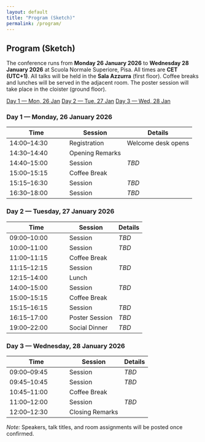 ```yaml
---
layout: default
title: "Program (Sketch)"
permalink: /program/
---
```


<h2 class="section-title">Program (Sketch)</h2>
<p class="mb-3">The conference runs from <strong>Monday 26 January 2026</strong> to <strong>Wednesday 28 January 2026</strong> at Scuola Normale Superiore, Pisa. All times are <strong>CET (UTC+1)</strong>. All talks will be held in the <strong>Sala Azzurra</strong> (first floor). Coffee breaks and lunches will be served in the adjacent room. The poster session will take place in the cloister (ground floor).</p>

<nav class="mb-4">
  <div class="btn-group" role="group" aria-label="Day navigation">
    <a class="btn btn-outline-primary" href="#day1">Day&nbsp;1 — Mon, 26 Jan</a>
    <a class="btn btn-outline-primary" href="#day2">Day&nbsp;2 — Tue, 27 Jan</a>
    <a class="btn btn-outline-primary" href="#day3">Day&nbsp;3 — Wed, 28 Jan</a>
  </div>
</nav>

<h3 id="day1" class="mt-4">Day 1 — Monday, 26 January 2026</h3>
<table class="table table-striped table-schedule">
  <thead>
    <tr><th style="width: 140px;">Time</th><th>Session</th><th>Details</th></tr>
  </thead>
  <tbody>
    <!-- EXAMPLE OF ROW <tr><td>14:00–15:00</td><td>Session C OPPURE Panel 1 OPPURE Posters Session</td><td>Stablecoins & Payment Rails</td></tr>-->
    <tr><td>14:00–14:30</td><td>Registration</td><td>Welcome desk opens</td></tr>
    <tr><td>14:30–14:40</td><td>Opening Remarks</td><td></td></tr>
    <tr><td>14:40–15:00</td><td>Session</td><td><em>TBD</em></td></tr>
    <tr><td>15:00–15:15</td><td>Coffee Break</td><td></td></tr>
    <tr><td>15:15–16:30</td><td>Session</td><td><em>TBD</em></td></tr>
    <tr><td>16:30–18:00</td><td>Session</td><td><em>TBD</em></td></tr>
  </tbody>
</table>

<h3 id="day2" class="mt-4">Day 2 — Tuesday, 27 January 2026</h3>
<table class="table table-striped table-schedule">
  <thead>
    <tr><th style="width: 140px;">Time</th><th>Session</th><th>Details</th></tr>
  </thead>
  <tbody>
    <tr><td>09:00–10:00</td><td>Session</td><td><em>TBD</em></td></tr>
    <tr><td>10:00–11:00</td><td>Session</td><td><em>TBD</em></td></tr>
    <tr><td>11:00–11:15</td><td>Coffee Break</td><td></td></tr>
    <tr><td>11:15–12:15</td><td>Session</td><td><em>TBD</em></td></tr>
    <tr><td>12:15–14:00</td><td>Lunch</td><td></td></tr>
    <tr><td>14:00–15:00</td><td>Session</td><td><em>TBD</em></td></tr>
    <tr><td>15:00–15:15</td><td>Coffee Break</td><td></td></tr>
    <tr><td>15:15–16:15</td><td>Session</td><td><em>TBD</em></td></tr>
    <tr><td>16:15–17:00</td><td>Poster Session</td><td><em>TBD</em></td></tr>
    <tr><td>19:00–22:00</td><td>Social Dinner</td><td><em>TBD</em></td></tr>
  </tbody>
</table>

<h3 id="day3" class="mt-4">Day 3 — Wednesday, 28 January 2026</h3>
<table class="table table-striped table-schedule">
  <thead>
    <tr><th style="width: 140px;">Time</th><th>Session</th><th>Details</th></tr>
  </thead>
  <tbody>
    <tr><td>09:00–09:45</td><td>Session</td><td><em>TBD</em></td></tr>
    <tr><td>09:45–10:45</td><td>Session</td><td><em>TBD</em></td></tr>
    <tr><td>10:45–11:00</td><td>Coffee Break</td><td></td></tr>
    <tr><td>11:00–12:00</td><td>Session</td><td><em>TBD</em></td></tr>
    <tr><td>12:00–12:30</td><td>Closing Remarks</td><td></td></tr>
  </tbody>
</table>

<p class="text-muted mt-4"><em>Note:</em> Speakers, talk titles, and room assignments will be posted once confirmed.</p>

